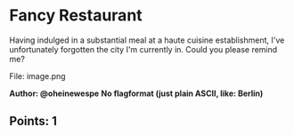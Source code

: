 # Fancy Restaurant
Having indulged in a substantial meal at a haute cuisine establishment, I've unfortunately forgotten the city I'm currently in. Could you please remind me?

File: image.png

__Author: @oheinewespe__
__No flagformat (just plain ASCII, like: Berlin)__

## Points: 1